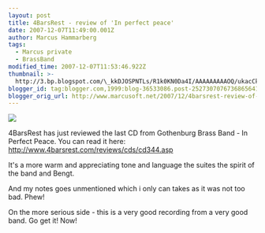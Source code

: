 ```yaml
---
layout: post
title: 4BarsRest - review of 'In perfect peace'
date: 2007-12-07T11:49:00.001Z
author: Marcus Hammarberg
tags:
  - Marcus private
  - BrassBand
modified_time: 2007-12-07T11:53:46.922Z
thumbnail: >-
  http://3.bp.blogspot.com/\_kkDJOSPNTLs/R1k0KN0Da4I/AAAAAAAAAOQ/ukacCkuBxtk/s72-c/cd.jpg
blogger_id: tag:blogger.com,1999:blog-36533086.post-2527307076736865641
blogger_orig_url: http://www.marcusoft.net/2007/12/4barsrest-review-of-in-perfect-peace.html
---
```


[<img
src="http://3.bp.blogspot.com/_kkDJOSPNTLs/R1k0KN0Da4I/AAAAAAAAAOQ/ukacCkuBxtk/s400/cd.jpg"
id="BLOGGER_PHOTO_ID_5141197799731456898"
style="DISPLAY: block; MARGIN: 0px auto 10px; CURSOR: hand; TEXT-ALIGN: center"
data-border="0" />](http://3.bp.blogspot.com/_kkDJOSPNTLs/R1k0KN0Da4I/AAAAAAAAAOQ/ukacCkuBxtk/s1600-h/cd.jpg)

<div>

4BarsRest
has just reviewed the last CD from Gothenburg Brass Band - In Perfect
Peace. You can read it here:
<http://www.4barsrest.com/reviews/cds/cd344.asp>

</div>

<div>

It's a more warm and appreciating tone and language
the suites the spirit of the band and Bengt.

</div>

<div>

And my notes goes unmentioned which i only can takes as it was not too
bad. Phew!

</div>

<div>

On the more serious side - this is a very good recording from a very
good band. Go get it! Now!

</div>

